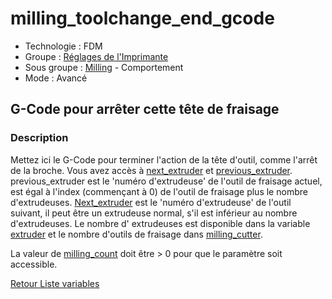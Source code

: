 # milling_toolchange_end_gcode

* Technologie : FDM
* Groupe : [Réglages de l'Imprimante](../printer_settings/printer_settings.md)
* Sous groupe : [Milling](../printer_settings/printer_settings.md#milling) - Comportement
* Mode : Avancé

## G-Code pour arrêter cette tête de fraisage

### Description

Mettez ici le G-Code pour terminer l'action de la tête d'outil, comme l'arrêt de la broche.
Vous avez accès à [next_extruder](next_extruder.md) et [previous_extruder](previous_extruder.md). previous_extruder est le 'numéro d'extrudeuse' de l'outil de fraisage actuel, est égal à l'index (commençant à 0) de l'outil de fraisage plus le nombre d'extrudeuses. 
[Next_extruder](next_extruder.md) est le 'numéro d'extrudeuse' de l'outil suivant, il peut être un extrudeuse normal, s'il est inférieur au nombre d'extrudeuses.
Le nombre d' extrudeuses est disponible dans la variable [extruder](extruder.md) et le nombre d'outils de fraisage dans [milling_cutter](milling_cutter.md).

La valeur de [milling_count](milling_count.md) doit être > 0 pour que le paramètre soit accessible.

[Retour Liste variables](variable_list.md)
